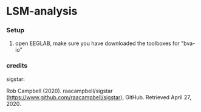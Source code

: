 # LSM-analysis
 

 ### Setup

 1) open EEGLAB, make sure you have downloaded the toolboxes for "bva-io"


 ### credits

 sigstar: 

Rob Campbell (2020). raacampbell/sigstar (https://www.github.com/raacampbell/sigstar), GitHub. Retrieved April 27, 2020.
